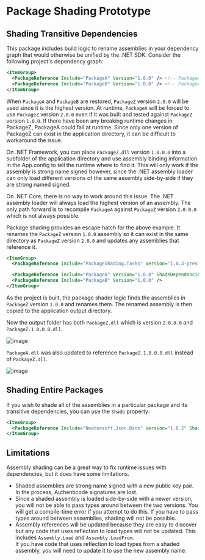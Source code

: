 # Package Shading Prototype


## Shading Transitive Dependencies

This package includes build logic to rename assemblies in your dependency graph that would otherwise be unified by the .NET SDK.  Consider the following project's dependency graph:

```xml
<ItemGroup>
  <PackageReference Include="PackageA" Version="1.0.0" /> <!-- PackageA 1.0.0 -> PackageZ 1.0.0 -->
  <PackageReference Include="PackageB" Version="1.0.0" /> <!-- PackageA 1.0.0 -> PackageZ 2.0.0 -->
</ItemGroup>
```
When `PackageA` and `PackageB` are restored, `PackageZ` version `2.0.0` will be used since it is the highest version.  At runtime, `PackageA` will be forced to use `PackageZ` version `2.0.0` even if it was built and tested
against `PackageZ` version `1.0.0`.  If there have been any breaking runtime changes in PackageZ, PackageA could fail at runtime.  Since only one version of PackageZ can exist in the application directory, it can be difficult
to workaround the issue.

On .NET Framework, you can place `PackageZ.dll` version `1.0.0.0` into a subfolder of the application directory and use assembly binding information in the App.config to tell the runtime where to find it.  This will only work
if the assembly is strong name signed however, since the .NET assembly loader can only load different versions of the same assembly side-by-side if they are strong named signed.

On .NET Core, there is no way to work around this issue.  The .NET assembly loader will always load the highest version of an assembly.  The only path forward is to recompile `PackageA` against `PackageZ` version `2.0.0.0`
which is not always possible.

Package shading provides an escape hatch for the above example.  It renames the `PackageZ` version `1.0.0` assembly so it can exist in the same directory as `PackageZ` version `2.0.0` and updates any assemblies that reference it.

```xml
<ItemGroup>
  <PackageReference Include="PackageShading.Tasks" Version="1.0.3-preview" PrivateAssets="All" />

  <PackageReference Include="PackageA" Version="1.0.0" ShadeDependencies="PackageZ" />
  <PackageReference Include="PackageB" Version="1.0.0" />
</ItemGroup>
```

As the project is built, the package shader logic finds the assemblies in `PackageZ` version `1.0.0` and renames them.  The renamed assembly is then copied to the application output directory.

Now the output folder has both `PackageZ.dll` which is version `2.0.0.0` and `PackageZ.1.0.0.0.dll`.

![image](https://github.com/jeffkl/packageshadingprototype/assets/17556515/390c436a-25f1-4463-ac1f-d1c409bf1c82)

`PackageA.dll` was also updated to reference `PackageZ.1.0.0.0.dll` instead of `PackageZ.dll`.

![image](https://github.com/jeffkl/packageshadingprototype/assets/17556515/4212b728-da51-4456-bf29-49db3aa55217)

## Shading Entire Packages
If you wish to shade all of the assemblies in a particular package and its transitive dependencies, you can use the `Shade` property:
```xml
<ItemGroup>
  <PackageReference Include="Newtonsoft.Json.Bson" Version="1.0.2" Shade="true" />
</ItemGroup>
```

## Limitations
Assembly shading can be a great way to fix runtime issues with dependencies, but it does have some limitations.

- Shaded assemblies are strong name signed with a new public key pair.  In the process, Authenticode signatures are lost.
- Since a shaded assembly is loaded side-by-side with a newer version, you will not be able to pass types around between the two versions.  You will get a compile-time error if you attempt to do this.  If you have to pass
  types around between assemblies, shading will not be possible.
- Assembly references will be updated because they are easy to discover but any code that uses reflection to load types will not be updated.  This includes `Assembly.Load` and `Assembly.LoadFrom`.  
  If you have code that uses reflection to load types from a shaded assembly, you will need to update it to use the new assembly name.
